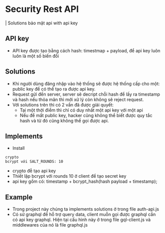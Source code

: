 # Security Rest API
| Solutions bảo mật api with api key

## API key
* API key được tạo bằng cách hash: timestmap + payload, để api key luôn luôn là một số biến đổi

## Solutions
* Khi người dùng đăng nhập vào hệ thống sẽ được hệ thống cấp cho một: public key để có thể tạo ra được api key.
* Request gửi đến server, server sẽ decript chỗi hash để lấy ra timestamp và hash nếu thỏa mãn thì mới xử lý còn không sẽ reject request.
* Với solutions trên thì có 2 vần đã được giải quyết:
    * Tại một thời điểm thì chỉ có duy nhất một api key với một api
    * Nếu để mất public key, hacker cũng không thể  biết được quy tắc hash và từ đó cũng không thể gọi được api.

## Implements
* Install
```
crypto
bcrypt với SALT_ROUNDS: 10
```
* crypto đễ tạo api key
* Thiết lập bcrypt với rounds 10 ở client để tạo  secret key
* api key gồm có: timestamp + bcrypt_hash(hash payload + timestamp);

## Example
* Trong project này chúng ta implements solutions ở trong file auth-api.js
* Có sử graphql để hỗ trợ query data, client muỗn gọi được graphql cần có api key graphql. Hiện tại cấu hình này ở trong file gql-client.js và middlewares của nó là file graphql.js